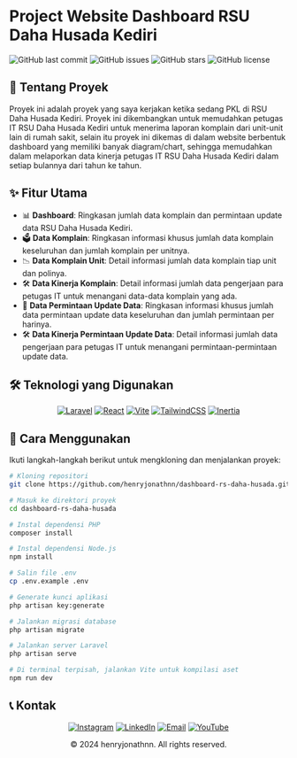 

# Project Website Dashboard RSU Daha Husada Kediri

![GitHub last commit](https://img.shields.io/github/last-commit/henryjonathnn/dashboard-rs-daha-husada)
![GitHub issues](https://img.shields.io/github/issues/henryjonathnn/dashboard-rs-daha-husada)
![GitHub stars](https://img.shields.io/github/stars/henryjonathnn/dashboard-rs-daha-husada)
![GitHub license](https://img.shields.io/github/license/henryjonathnn/dashboard-rs-daha-husada)

## 📌 Tentang Proyek

Proyek ini adalah proyek yang saya kerjakan ketika sedang PKL di RSU Daha Husada Kediri. Proyek ini dikembangkan untuk memudahkan petugas IT RSU Daha Husada Kediri untuk menerima laporan komplain dari unit-unit lain di rumah sakit, selain itu proyek ini dikemas di dalam website berbentuk dashboard yang memiliki banyak diagram/chart, sehingga memudahkan dalam melaporkan data kinerja petugas IT RSU Daha Husada Kediri dalam setiap bulannya dari tahun ke tahun.

## ✨ Fitur Utama

- 📊 **Dashboard**: Ringkasan jumlah data komplain dan permintaan update data RSU Daha Husada Kediri.
- 🗳 **Data Komplain**: Ringkasan informasi khusus jumlah data komplain keseluruhan dan jumlah komplain per unitnya.
- 📉 **Data Komplain Unit**: Detail informasi jumlah data komplain tiap unit dan polinya.
- 🛠 **Data Kinerja Komplain**: Detail informasi jumlah data pengerjaan para petugas IT untuk menangani data-data komplain yang ada. 
- 📝 **Data Permintaan Update Data**: Ringkasan informasi khusus jumlah data permintaan update data keseluruhan dan jumlah permintaan per harinya.
- 🛠 **Data Kinerja Permintaan Update Data**: Detail informasi jumlah data pengerjaan para petugas IT untuk menangani permintaan-permintaan update data. 


## 🛠️ Teknologi yang Digunakan

<div align="center">

[![Laravel][Laravel.com]][Laravel-url]
[![React][React.js]][React-url]
[![Vite][Vite.js]][Vite-url]
[![TailwindCSS][TailwindCSS.com]][TailwindCSS-url]
[![Inertia][Inertia.js]][Inertia-url]

</div>

## 🚀 Cara Menggunakan

Ikuti langkah-langkah berikut untuk mengkloning dan menjalankan proyek:

```bash
# Kloning repositori
git clone https://github.com/henryjonathnn/dashboard-rs-daha-husada.git

# Masuk ke direktori proyek
cd dashboard-rs-daha-husada

# Instal dependensi PHP
composer install

# Instal dependensi Node.js
npm install

# Salin file .env
cp .env.example .env

# Generate kunci aplikasi
php artisan key:generate

# Jalankan migrasi database
php artisan migrate

# Jalankan server Laravel
php artisan serve

# Di terminal terpisah, jalankan Vite untuk kompilasi aset
npm run dev
```

## 📞 Kontak

<div align="center">

[![Instagram][Instagram.com]][Instagram-url]
[![LinkedIn][LinkedIn.com]][LinkedIn-url]
[![Email][Email.com]][Email-url]
[![YouTube][YouTube.com]][YouTube-url]

</div>

<!-- MARKDOWN LINKS & IMAGES -->
[Instagram.com]: https://img.shields.io/badge/Instagram-%23E4405F.svg?style=for-the-badge&logo=Instagram&logoColor=white
[Instagram-url]: https://instagram.com/henryjonathnn
[LinkedIn.com]: https://img.shields.io/badge/linkedin-%230077B5.svg?style=for-the-badge&logo=linkedin&logoColor=white
[LinkedIn-url]: https://www.linkedin.com/in/henry-jonathan-chandra-b531402a8/
[Email.com]: https://img.shields.io/badge/Email-D14836?style=for-the-badge&logo=gmail&logoColor=white
[Email-url]: mailto:henryjonathanchandra12@gmail.com
[YouTube.com]: https://img.shields.io/badge/YouTube-%23FF0000.svg?style=for-the-badge&logo=YouTube&logoColor=white
[YouTube-url]: https://youtube.com/@henryjonathnn

<div align="center">
  © 2024 henryjonathnn. All rights reserved.
</div>

<!-- MARKDOWN LINKS & IMAGES -->
[Laravel.com]: https://img.shields.io/badge/Laravel-FF2D20?style=for-the-badge&logo=laravel&logoColor=white
[Laravel-url]: https://laravel.com
[React.js]: https://img.shields.io/badge/React-20232A?style=for-the-badge&logo=react&logoColor=61DAFB
[React-url]: https://reactjs.org/
[Vite.js]: https://img.shields.io/badge/vite-%23646CFF.svg?style=for-the-badge&logo=vite&logoColor=white
[Vite-url]: https://vitejs.dev/
[TailwindCSS.com]: https://img.shields.io/badge/tailwindcss-%2338B2AC.svg?style=for-the-badge&logo=tailwind-css&logoColor=white
[TailwindCSS-url]: https://tailwindcss.com/
[Inertia.js]: https://img.shields.io/badge/Inertia-8150E6?style=for-the-badge&logo=inertia&logoColor=white
[Inertia-url]: https://inertiajs.com/